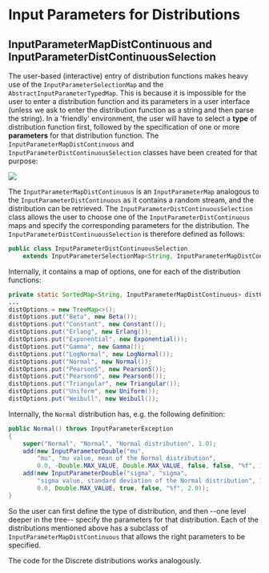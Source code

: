 #  Input Parameters for Distributions

## InputParameterMapDistContinuous and InputParameterDistContinuousSelection

The user-based (interactive) entry of distribution functions makes heavy use of the `InputParameterSelectionMap` and the `AbstractInputParameterTypedMap`. This is because it is impossible for the user to enter a distribution function and its parameters in a user interface (unless we ask to enter the distribution function as a string and then parse the string). In a 'friendly' environment, the user will have to select a **type** of distribution function first, followed by the specification of one or more **parameters** for that distribution function. The `InputParameterMapDistContinuous` and `InputParameterDistContinuousSelection` classes have been created for that purpose:

![](input-parameters-dist.png)

The `InputParameterMapDistContinuous` is an `InputParameterMap` analogous to the `InputParameterDistContinuous` as it contains a random stream, and the distribution can be retrieved. The `InputParameterDistContinuousSelection` class allows the user to choose one of the `InputParameterDistContinuous` maps and specify the corresponding parameters for the distribution. The `InputParameterDistContinuousSelection` is therefore defined as follows:

```java
public class InputParameterDistContinuousSelection 
    extends InputParameterSelectionMap<String, InputParameterMapDistContinuous>
```

Internally, it contains a map of options, one for each of the distribution functions:

```java
private static SortedMap<String, InputParameterMapDistContinuous> distOptions;
...
distOptions = new TreeMap<>();
distOptions.put("Beta", new Beta());
distOptions.put("Constant", new Constant());
distOptions.put("Erlang", new Erlang());
distOptions.put("Exponential", new Exponential());
distOptions.put("Gamma", new Gamma());
distOptions.put("LogNormal", new LogNormal());
distOptions.put("Normal", new Normal());
distOptions.put("Pearson5", new Pearson5());
distOptions.put("Pearson6", new Pearson6());
distOptions.put("Triangular", new Triangular());
distOptions.put("Uniform", new Uniform());
distOptions.put("Weibull", new Weibull());
```

Internally, the `Normal` distribution has, e.g. the following definition:

```java
public Normal() throws InputParameterException
{
    super("Normal", "Normal", "Normal distribution", 1.0);
    add(new InputParameterDouble("mu", 
        "mu", "mu value, mean of the Normal distribution", 
        0.0, -Double.MAX_VALUE, Double.MAX_VALUE, false, false, "%f", 1.0));
    add(new InputParameterDouble("sigma", "sigma", 
        "sigma value, standard deviation of the Normal distribution", 1.0,
        0.0, Double.MAX_VALUE, true, false, "%f", 2.0));
}
```

So the user can first define the type of distribution, and then --one level deeper in the tree-- specify the parameters for that distribution. Each of the distributions mentioned above has a subclass of `InputParameterMapDistContinuous` that allows the right parameters to be specified.

The code for the Discrete distributions works analogously.
